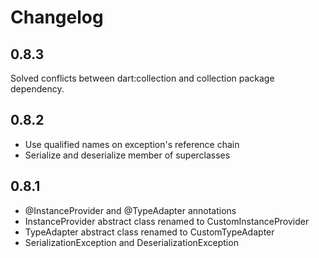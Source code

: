 # Changelog

## 0.8.3
  Solved conflicts between dart:collection and collection package dependency.

## 0.8.2
  - Use qualified names on exception's reference chain
  - Serialize and deserialize member of superclasses

## 0.8.1
  - @InstanceProvider and @TypeAdapter annotations
  - InstanceProvider abstract class renamed to CustomInstanceProvider
  - TypeAdapter abstract class renamed to CustomTypeAdapter
  - SerializationException and DeserializationException